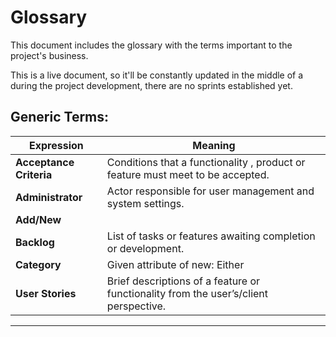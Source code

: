 # Glossary
This document includes the glossary with the terms important to the project's business.

This is a live document, so it'll be constantly updated in the middle of a during the project development, there are no sprints established yet.

## Generic Terms:
| Expression             | Meaning                                                                              |
|------------------------|--------------------------------------------------------------------------------------|
| **Acceptance Criteria** | Conditions that a functionality , product or feature must meet to be accepted.       |
| **Administrator**      | Actor responsible for user management and system settings.                           |
| **Add/New**            |                                                                                      |
| **Backlog**            | List of tasks or features awaiting completion or development.                        |
| **Category**           | Given attribute of new: Either                                                       |
| **User Stories**       | Brief descriptions of a feature or functionality from the user’s/client perspective. |
---

